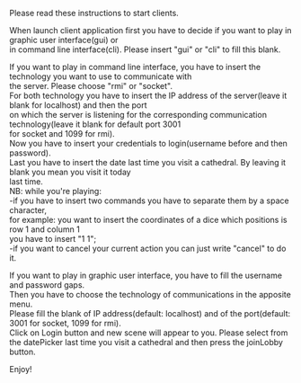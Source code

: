 Please read these instructions to start clients.

When launch client application first you have to decide if you want to play in graphic user interface(gui) or  
in command line interface(cli). Please insert "gui" or "cli" to fill this blank.

If you want to play in command line interface, you have to insert the technology you want to use to communicate with  
the server. Please choose "rmi" or "socket".  
For both technology you have to insert the IP address of the server(leave it blank for localhost) and then the port  
on which the server is listening for the corresponding communication technology(leave it blank for default port 3001  
for socket and 1099 for rmi).  
Now you have to insert your credentials to login(username before and then password).  
Last you have to insert the date last time you visit a cathedral. By leaving it blank you mean you visit it today  
last time.  
NB: while you're playing:   
    -if you have to insert two commands you have to separate them by a space character,  
        for example: you want to insert the coordinates of a dice which positions is row 1 and column 1  
        you have to insert "1 1";   
    -if you want to cancel your current action you can just write "cancel" to do it.

If you want to play in graphic user interface, you have to fill the username and password gaps.  
Then you have to choose the technology of communications in the apposite menu.  
Please fill the blank of IP address(default: localhost) and of the port(default: 3001 for socket, 1099 for rmi).  
Click on Login button and new scene will appear to you. 
Please select from the datePicker last time you visit a cathedral and then press the joinLobby button.

Enjoy!
